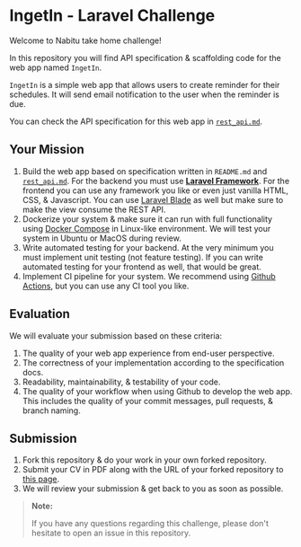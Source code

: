 # IngetIn - Laravel Challenge

Welcome to Nabitu take home challenge!

In this repository you will find API specification & scaffolding code for the web app named `IngetIn`.

`IngetIn` is a simple web app that allows users to create reminder for their schedules. It will send email notification to the user when the reminder is due.

You can check the API specification for this web app in [`rest_api.md`](./docs/rest_api.md).

## Your Mission

1. Build the web app based on specification written in `README.md` and [`rest_api.md`](./docs/rest_api.md). For the backend you must use **[Laravel Framework](https://laravel.com/)**. For the frontend you can use any framework you like or even just vanilla HTML, CSS, & Javascript. You can use [Laravel Blade](https://laravel.com/docs/10.x/blade) as well but make sure to make the view consume the REST API.
2. Dockerize your system & make sure it can run with full functionality using [Docker Compose](https://docs.docker.com/compose/) in Linux-like environment. We will test your system in Ubuntu or MacOS during review.
3. Write automated testing for your backend. At the very minimum you must implement unit testing (not feature testing). If you can write automated testing for your frontend as well, that would be great.
4. Implement CI pipeline for your system. We recommend using [Github Actions](https://github.com/features/actions), but you can use any CI tool you like.

## Evaluation

We will evaluate your submission based on these criteria:

1. The quality of your web app experience from end-user perspective.
2. The correctness of your implementation according to the specification docs.
3. Readability, maintainability, & testability of your code.
4. The quality of your workflow when using Github to develop the web app. This includes the quality of your commit messages, pull requests, & branch naming.

## Submission

1. Fork this repository & do your work in your own forked repository.
2. Submit your CV in PDF along with the URL of your forked repository to [this page](#TODO).
3. We will review your submission & get back to you as soon as possible.

> **Note:**
>
> If you have any questions regarding this challenge, please don't hesitate to open an issue in this repository.